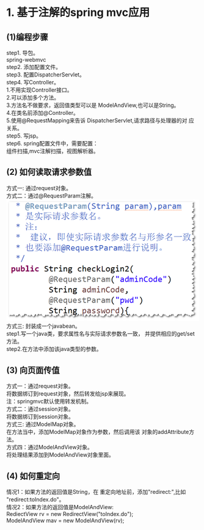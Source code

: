 # 1. 基于注解的spring mvc应用
## (1)编程步骤
step1. 导包。<br/>
spring-webmvc <br/>
step2. 添加配置文件。<br/>
step3. 配置DispatcherServlet。<br/>
step4. 写Controller。<br/>
	1.不用实现Controller接口。<br/>
	2.可以添加多个方法。<br/>
	3.方法名不做要求，返回值类型可以是
	ModelAndView,也可以是String。<br/>
	4.在类名前添加@Controller。<br/>
	5.使用@RequestMapping来告诉
	DispatcherServlet,请求路径与处理器的对
	应关系。<br/>
step5. 写jsp。<br/>
step6. spring配置文件中，需要配置：<br/>
组件扫描,mvc注解扫描，视图解析器。<br/>

## (2) 如何读取请求参数值
方式一: 通过request对象。<br/>
方式二：通过@RequestParam注解。<br/>
![param](param2.png)
<br/>
方式三: 封装成一个javabean。<br/>
step1.写一个java类，要求属性名与实际请求参数名一致，
并提供相应的get/set方法。<br/>
step2.在方法中添加该java类型的参数。<br/>

## (3) 向页面传值
方式一：通过request对象。<br/>
将数据绑订到request对象，然后转发给jsp来展现。<br/>
注：springmvc默认使用转发机制。<br/>
方式二：通过session对象。<br/>
将数据绑订到session对象。<br/>
方式三: 通过ModelMap对象。<br/>
在方法当中，添加ModelMap对象作为参数，然后调用该
对象的addAttribute方法。<br/>
方式四：通过ModelAndView对象。<br/>
将处理结果添加到ModelAndView对象里面。

## (4) 如何重定向
情况1：如果方法的返回值是String，在
重定向地址前，添加"redirect:",比如
"redirect:toIndex.do"。<br/>
情况2：如果方法的返回值是ModelAndView:<br/>
RediectView rv = new RedirectView("toIndex.do");<br/>
ModelAndView mav = new ModelAndView(rv);







